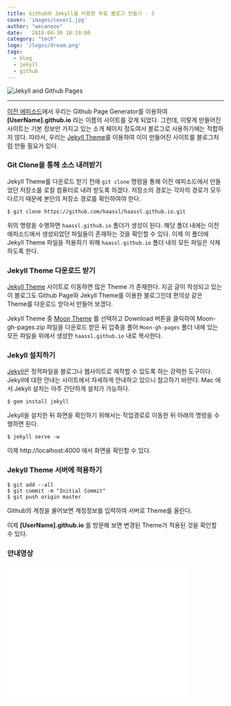 ```yaml
---
title: Github와 Jekyll을 이용한 무료 블로그 만들기 - 3
cover: 'images/cover1.jpg'
author: "wecanooo"
date:   2016-04-30 10:18:00
category: "tech"
logo: '/logos/dream.png'
tags:
  - blog
  - jekyll
  - github
---
```


![Jekyll and Github Pages](https://wecanooo.github.io/blog/assets/images/jekyll_github.png)

---

[이전 에피소드](https://wecanooo.github.io/blog/github-pages/)에서 우리는 Github Page Generator를 이용하여 **[UserName].github.io** 라는 이름의 사이트를 갖게 되었다.
그런데, 이렇게 만들어진 사이트는 기본 정보만 가지고 있는 소개 페이지 정도여서 블로그로 사용하기에는 적합하지 않다. 따라서, 우리는 [Jekyll Theme](http://jekyllthemes.org/)를 이용하여 이미 만들어진 사이트를 블로그처럼 만들 필요가 있다.

### Git Clone을 통해 소스 내려받기

Jekyll Theme를 다운로드 받기 전에 `git clone` 명령을 통해 이전 에피소드에서 만들었던 저장소를 로컬 컴퓨터로 내려 받도록 하겠다. 저장소의 경로는 각자의 경로가 모두 다르기 때문에 본인의 저장소 경로를 확인하여야 한다.

```shell
$ git clone https://github.com/haassl/haassl.github.io.git
```

위의 명령을 수행하면 `haassl.github.io` 폴더가 생성이 된다. 해당 폴더 내에는 이전 에피소드에서 생성되었던 파일들이 존재하는 것을 확인할 수 있다. 이제 이 폴더에 Jekyll Theme 파일을 적용하기 위해 `haassl.github.io` 폴더 내의 모든 파일은 삭제하도록 한다.

### Jekyll Theme 다운로드 받기

[Jekyll Theme](http://jekyllthemes.org/) 사이트로 이동하면 많은 Theme 가 존재한다. 지금 글이 작성되고 있는 이 블로그도 Github Page와 Jekyll Theme를 이용한 블로그인데 편의상 같은 Theme를 다운로드 받아서 만들어 보겠다.

Jekyll Theme 중 [Moon Theme](http://jekyllthemes.org/themes/moon/) 를 선택하고 Download 버튼을 클릭하여 Moon-gh-pages.zip 파일을 다운로드 받은 뒤 압축을 풀어 `Moon-gh-pages` 폴더 내에 있는 모든 파일을 위에서 생성한 `haassl.github.io` 내로 복사한다.

### Jekyll 설치하기

[Jekyll](https://jekyllrb-ko.github.io/)은 정적파일을 블로그나 웹사이트로 제작할 수 있도록 하는 강력한 도구이다.
Jekyll에 대한 안내는 사이트에서 자세하게 안내하고 있으니 참고하기 바란다. Mac 에서 Jekyll 설치는 아주 간단하게 설치가 가능하다.

```shell
$ gem install jekyll
```

Jekyll을 설치한 뒤 화면을 확인하기 위해서는 작업경로로 이동한 뒤 아래의 명령을 수행하면 된다.

```shell
$ jekyll serve -w
```

이제 http://localhost:4000 에서 화면을 확인할 수 있다.

### Jekyll Theme 서버에 적용하기

```shell
$ git add --all
$ git commit -m "Initial Commit"
$ git push origin master
```

Github의 계정을 물어보면 계정정보를 입력하여 서버로 Theme를 올린다.

이제 **[UserName].github.io** 를 방문해 보면 변경된 Theme가 적용된 것을 확인할 수 있다.


### 안내영상

<iframe width="420" height="315" src="//www.youtube.com/embed/H5h4s7b6XcU" frameborder="0" allowfullscreen></iframe>
